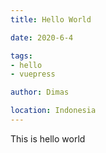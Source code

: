```yaml
---
title: Hello World

date: 2020-6-4

tags:
- hello
- vuepress

author: Dimas

location: Indonesia
---
```


This is hello world
